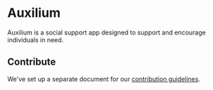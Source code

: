 Auxilium
=========
Auxilium is a social support app designed to support and encourage individuals in need.


Contribute
--------------------

We've set up a separate document for our
[contribution guidelines](https://github.com/angular/angular.js/blob/master/CONTRIBUTING.md).
